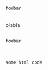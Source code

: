 <pre>
<code>
foobar
</code>
</pre>

blabla

<pre nhaca="zulu">
<code bla="bla">
foobar
</code>
</pre>

<pre>
<code>
<div>some html code</div>
</code>
</pre>
